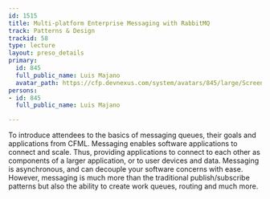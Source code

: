 ```yaml
---
id: 1515
title: Multi-platform Enterprise Messaging with RabbitMQ
track: Patterns & Design
trackid: 58
type: lecture
layout: preso_details
primary:
  id: 845
  full_public_name: Luis Majano
  avatar_path: https://cfp.devnexus.com/system/avatars/845/large/Screen_Shot_2017-09-30_at_12.18.23_PM.png?1506792095
persons:
- id: 845
  full_public_name: Luis Majano

---
```

To introduce attendees to the basics of messaging queues, their goals and applications from CFML.  Messaging enables software applications to connect and scale. Thus, providing applications to connect to each other as components of a larger application, or to user devices and data. Messaging is asynchronous, and can decouple your software concerns with ease.  However, messaging is much more than the traditional publish/subscribe patterns but also the ability to create work queues, routing and much more.
